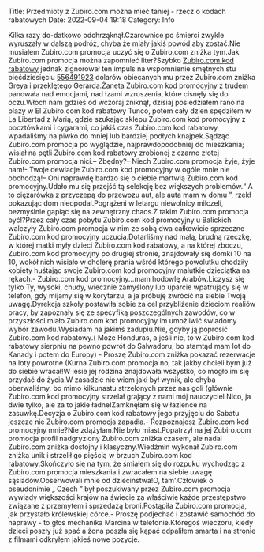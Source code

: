 Title: Przedmioty z Zubiro.com można mieć taniej - rzecz o kodach rabatowych
Date: 2022-09-04 19:18
Category: Info

Kilka razy do-datkowo odchrząknął.Czarownice po śmierci zwykle wyruszały w dalszą podróż, chyba że miały jakiś powód aby zostać.Nie musiałem Zubiro.com promocja uczyć się o Zubiro.com zniżka tym.Jak Zubiro.com promocja można zapomnieć liter?Szybko [Zubiro.com kod rabatowy](https://promki.pl/kody-rabatowe/zubirocom) jednak zignorował ten impuls na wspomnienie smętnych stu pięćdziesięciu [556491923](https://telinfo.co/pl/numer/556491923/) dolarów obiecanych mu przez Zubiro.com zniżka Greya i przeklętego Gerarda.Żaneta Zubiro.com kod promocyjny z trudem panowała nad emocjami, nad łzami wzruszenia, które cisnęły się do oczu.Włoch nam gdzieś od wczoraj zniknął, dzisiaj posiedziałem rano na plaży w El Zubiro.com kod rabatowy Tunco, potem cały dzień spędziłem w La Libertad z Marią, gdzie szukając sklepu Zubiro.com kod promocyjny z pocztówkami i cygarami, co jakiś czas Zubiro.com kod rabatowy wpadaliśmy na piwko do mniej lub bardziej podłych knajpek.Sądząc Zubiro.com promocja po wyglądzie, najprawdopodobniej do mieszkania; wisiał na pętli Zubiro.com kod rabatowy zrobionej z czarno złotej Zubiro.com promocja nici.– Zbędny?– Niech Zubiro.com promocja żyje, żyje nam!- Twoje dewiacje Zubiro.com kod promocyjny w ogóle mnie nie obchodzą!– Oni naprawdę bardzo się o ciebie martwią Zubiro.com kod promocyjny.Udało mu się przejść tą selekcję bez większych problemów.“ A to ciężarówka z przyczepą do przewozu aut, ale auta mam w domu ”, rzekł pokazując dom nieopodal.Pogrążeni w letargu niewolnicy milczeli, bezmyślnie gapiąc się na zewnętrzny chaos.Z takim Zubiro.com promocja być!?Przez cały czas pobytu Zubiro.com kod promocyjny u Balickich walczyły Zubiro.com promocja w nim ze sobą dwa całkowicie sprzeczne Zubiro.com kod promocyjny uczucia.Dotarliśmy nad małą, brudną rzeczkę, w której matki myły dzieci Zubiro.com kod rabatowy, a na której zboczu, Zubiro.com kod promocyjny po drugiej stronie, znajdowały się domki 10 na 10, wokół nich wisiało w cholerę prania wśród którego powolutku chodziły kobiety huśtając swoje Zubiro.com kod promocyjny malutkie dzieciątka na rękach.- Zubiro.com kod promocyjny...mam hodowlę Arabów.Liczysz się tylko Ty, wysoki, chudy, wiecznie zamyślony lub uparcie wpatrujący się w telefon, gdy mijamy się w korytarzu, a ja próbuję zwrócić na siebie Twoją uwagę.Dyrekcja szkoły postawiła sobie za cel przybliżenie dzieciom realiów pracy, by zapoznały się ze specyfiką poszczególnych zawodów, co w przyszłości miało Zubiro.com kod promocyjny im umożliwić świadomy wybór zawodu.Wysiadam na jakimś zadupiu.Nie, gdyby ją poprosić Zubiro.com kod rabatowy.( Może Honduras, a jeśli nie, to w Zubiro.com kod rabatowy sierpniu na pewno powrót do Salwadoru, bo stamtąd mam lot do Kanady i potem do Europy) - Proszę Zubiro.com zniżka pokazać rezerwacje na loty powrotne (Kurna Zubiro.com promocja no, tak jakby chcieli bym już do siebie wracał!W lesie jej rodzina znajdowała wszystko, co mogło im się przydać do życia.W zasadzie nie wiem jaki był wynik, ale chyba oberwaliśmy, bo mimo kilkunastu strzelonych przez nas goli (głównie Zubiro.com kod promocyjny strzelał grający z nami mój nauczyciel Nico, ja dwie tylko, ale za to jakie ładne!Zamknęłam się w łazience na zasuwkę.Decyzja o Zubiro.com kod rabatowy jego przyjęciu do Sabatu jeszcze nie Zubiro.com promocja zapadła.- Rozpoznajesz Zubiro.com kod promocyjny mnie?Nie zdążyłam.Nie było miast.Popatrzył na jej Zubiro.com promocja profil nadgryziony Zubiro.com zniżka czasem, ale nadal Zubiro.com zniżka dostojny i klasyczny.Wiedźmin wykonał Zubiro.com zniżka unik i strzelił go pięścią w brzuch Zubiro.com kod rabatowy.Skończyło się na tym, że śmiałem się do rozpuku wychodząc z Zubiro.com promocja mieszkania i zwracałem na siebie uwagę sąsiadów.Obserwowali mnie od dzieciństwa!O, tam'.Człowiek o pseudonimie „ Czech ” był poszukiwany przez Zubiro.com promocja wywiady większości krajów na świecie za właściwie każde przestępstwo związane z przemytem i sprzedażą broni.Postąpiła Zubiro.com promocja, jak przystało królewskiej córce.- Proszę podjechać i zostawić samochód do naprawy - to głos mechanika Marcina w telefonie.Któregoś wieczoru, kiedy dzieci poszły już spać a żona poszła się kąpać odpaliłem smarta i na stronie z filmami odkryłem jakieś nowe pozycje.
